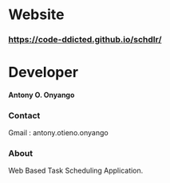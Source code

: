 # Website
### https://code-ddicted.github.io/schdlr/

# Developer

#### Antony O. Onyango

### Contact

Gmail : antony.otieno.onyango

### About

Web Based Task Scheduling Application.
